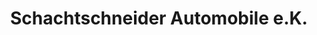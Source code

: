 ---
title: "Schachtschneider Automobile e.K."
url: /beelitz/schachtschneider-automobile-e-k/
shop: Autowerkstatt
---